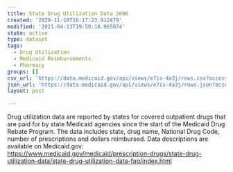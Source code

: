 ```yaml
---
title: State Drug Utilization Data 2006
created: '2020-11-10T16:17:23.912479'
modified: '2021-04-13T19:50:18.965874'
state: active
type: dataset
tags:
  - Drug Utilization
  - Medicaid Reimbursements
  - Pharmacy
groups: []
csv_url: 'https://data.medicaid.gov/api/views/e7is-4a3j/rows.csv?accessType=DOWNLOAD'
json_url: 'https://data.medicaid.gov/api/views/e7is-4a3j/rows.json?accessType=DOWNLOAD'
layout: post

---
```

Drug utilization data are reported by states for covered outpatient drugs that are paid for by state Medicaid agencies since the start of the Medicaid Drug Rebate Program. The data includes state, drug name, National Drug Code, number of prescriptions and dollars reimbursed. Data descriptions are available on Medicaid.gov: https://www.medicaid.gov/medicaid/prescription-drugs/state-drug-utilization-data/state-drug-utilization-data-faq/index.html
